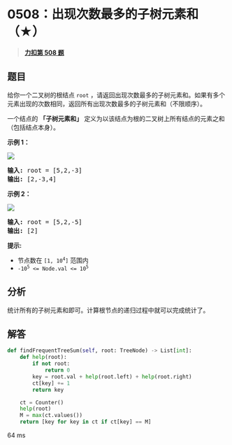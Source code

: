 # 0508：出现次数最多的子树元素和（★）


> <u>**[力扣第 508 题](https://leetcode.cn/problems/most-frequent-subtree-sum/)**</u>

## 题目

<p>给你一个二叉树的根结点 <code>root</code> ，请返回出现次数最多的子树元素和。如果有多个元素出现的次数相同，返回所有出现次数最多的子树元素和（不限顺序）。</p>

<p>一个结点的 <strong>「子树元素和」</strong> 定义为以该结点为根的二叉树上所有结点的元素之和（包括结点本身）。</p>



<p><strong>示例 1：</strong></p>

<p><img src="https://assets.leetcode.com/uploads/2021/04/24/freq1-tree.jpg" /></p>

<pre>
<strong>输入:</strong> root = [5,2,-3]
<strong>输出:</strong> [2,-3,4]
</pre>

<p><strong>示例 2：</strong></p>

<p><img src="https://assets.leetcode.com/uploads/2021/04/24/freq2-tree.jpg" /></p>

<pre>
<strong>输入:</strong> root = [5,2,-5]
<b>输出:</b> [2]
</pre>



<p><strong>提示:</strong></p>

<ul>
<li>节点数在 <code>[1, 10<sup>4</sup>]</code> 范围内</li>
<li><code>-10<sup>5</sup> &lt;= Node.val &lt;= 10<sup>5</sup></code></li>
</ul>


## 分析

统计所有的子树元素和即可。计算根节点的递归过程中就可以完成统计了。

## 解答

```python
def findFrequentTreeSum(self, root: TreeNode) -> List[int]:
    def help(root):
        if not root:
            return 0
        key = root.val + help(root.left) + help(root.right)
        ct[key] += 1
        return key

    ct = Counter()
    help(root)
    M = max(ct.values())
    return [key for key in ct if ct[key] == M]
```

64 ms

